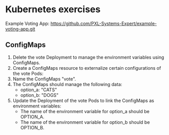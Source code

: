# Kubernetes exercises

Example Voting App:
https://github.com/PXL-Systems-Expert/example-voting-app.git

## ConfigMaps

1. Delete the vote Deployment to manage the environment variables using ConfigMaps.
1. Create a ConfigMaps resource to externalize certain configurations of the vote Pods:
1. Name the ConfigMaps "vote".
1. The ConfigMaps should manage the following data:
   - option_a: "CATS"
   - option_b: "DOGS"
1. Update the Deployment of the vote Pods to link the ConfigMaps as environment variables:
   - The name of the environment variable for option_a should be OPTION_A.
   - The name of the environment variable for option_b should be OPTION_B.
